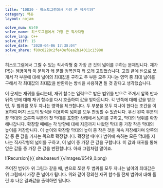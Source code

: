```yaml
---
title: "10830 - 히스토그램에서 가장 큰 직사각형"
category: 백준
layout: nojam

solve_num: 6549
solve_name: 히스토그램에서 가장 큰 직사각형
solve_lang: C++
solve_diff: 15
solve_date: "2020-04-06 17:38:04"
solve_share: f80c8228c2fe43ef8ea2b14011c13988
---
```


히스토그램에서 그릴 수 있는 직사각형 중 가장 큰 것의 넓이를 구하는 문제입니다. 제가 PS는 젬병이라 이 문제가 왜 분할 정복인지 꽤 오래 고민했습니다. 고민 끝에 반으로 쪼개서 각 부분에 대해 넓이의 최대값을 구하고 두 부분 모두 지나는 영역 중 최대 넓이를 구해서 각 최대값의 최대값을 반환하는 방식을 사용하면 될 것 같다고 생각했습니다.

이 문제는 재귀를 돌리는데, 재귀 함수는 입력으로 받은 범위를 반으로 쪼개서 앞쪽 반과 뒤쪽 반에 대해 재귀 함수를 다시 호출하여 값을 받아옵니다. 각 반쪽에 대해 값을 받으면, 두 범위를 모두 지나는 영역을 체크합니다. 두 부분을 모두 지나야 한다는 조건을 이용하여 머지 소트의 방식을 이용하여 넓이를 모두 판정할 수 있습니다. 우선 왼쪽 부분의 끝 막대와 오른쪽 부분의 첫 막대를 포함한 상태에서 넓이를 구하고, 막대의 범위를 확장해나갑니다. 확장할 때에는 각 방향에 대해 지금까지 나왔던 막대 중 가장 작은 막대의 높이를 저장합니다. 이 높이와 확장할 막대의 높이 중 작은 것을 계속 저장해가며 양쪽의 값 중 큰 값을 가지는 쪽으로 확장합니다. 확장할 때마다 범위에 속하는 모든 막대를 지나는 직사각형의 넓이를 구하고, 이 넓이 중 가장 큰 값을 구합니다. 이 값과 재귀를 통해 얻은 값들 중 가장 큰 값을 반환합니다. 아래 그림처럼 말이죠.

![Recursion]({{ site.baseurl }}/images/6549_0.png)

주어진 범위가 위 그림과 같을 때, 반으로 쪼갠 두 범위를 모두 지나는 넓이의 최대값은 위 그림에서 가장 큰 넓이가 됩니다. 위와 같이 정의한 재귀 함수를 전체 범위에 대해 돌린 후 나온 결과값을 출력하면 됩니다.
